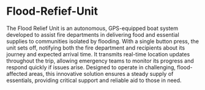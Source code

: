 # Flood-Refief-Unit
The Flood Relief Unit is an autonomous, GPS-equipped boat system developed to assist fire departments in delivering food and essential supplies to communities isolated by flooding. With a single button press, the unit sets off, notifying both the fire department and recipients about its journey and expected arrival time. It transmits real-time location updates throughout the trip, allowing emergency teams to monitor its progress and respond quickly if issues arise. Designed to operate in challenging, flood-affected areas, this innovative solution ensures a steady supply of essentials, providing critical support and reliable aid to those in need.
